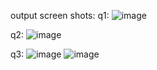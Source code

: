 
output screen shots:
q1: 
![image](https://github.com/lakshminlps/technical-test/assets/133484642/fadda8ee-8dac-45ed-b70e-624e7240478f)




q2:
![image](https://github.com/lakshminlps/technical-test/assets/133484642/5a92a0a5-1ca8-4980-a1b2-394e25af77c1)




q3:
![image](https://github.com/lakshminlps/technical-test/assets/133484642/d6110768-8f2f-451d-8b97-40ccea728a72)
![image](https://github.com/lakshminlps/technical-test/assets/133484642/6c99fa73-cb4d-4d11-aaad-876f0cba03e5)

